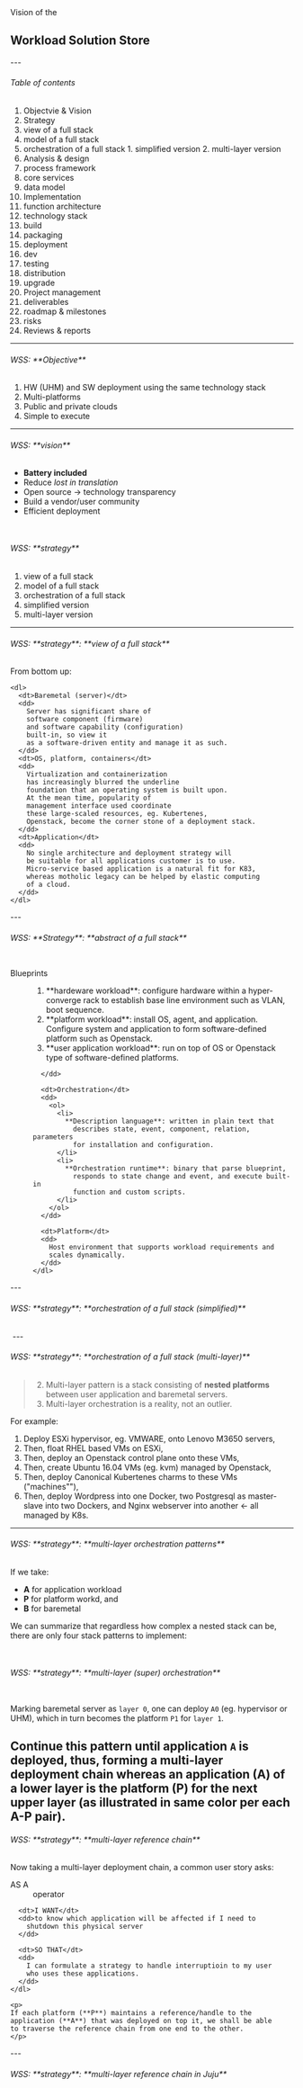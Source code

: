 <!-- Section: project details  -->

<section data-background="https://drscdn.500px.org/photo/138747795/q%3D80_m%3D1500_k%3D1/v2?webp=true&sig=20cc685f194e95851ba5ceb3181ca0395d511c07948dd15d884235eb477dcbc6" class="mywhite">
  <div align="left" class="col s6">
    Vision of the
    <h2 class="mywhite">
      Workload Solution Store
    </h2>
  </div>
</section>
---
<h6 class="menu-title">Table of contents</h6>

1. Objectvie & Vision
3. Strategy
  1. view of a full stack
  2. model of a full stack
  3. orchestration of a full stack
    1. simplified version
    2. multi-layer version
3. Analysis & design
  1. process framework
  2. core services
  3. data model
2. Implementation
  1. function architecture
  2. technology stack
  4. build
  5. packaging
  3. deployment
  6. dev
  7. testing
  8. distribution
  9. upgrade
3. Project management
  1. deliverables
  2. roadmap & milestones
  3. risks
4. Reviews & reports

---
<h6>WSS: **Objective**</h6>

1. HW (UHM) and SW deployment using the same technology stack
2. Multi-platforms
3. Public and private clouds
4. Simple to execute

---
<h6>WSS: **vision**</h6>


* **Battery included <i class="fa fa-battery"></i>**
* Reduce _lost in translation_
* Open source &rarr; technology transparency
* Build a vendor/user community
* Efficient deployment

<img data-src="images/wss%20vision.png"
     class="responsive-img materialboxed"
     style="box-shadow:none;">
---
<h6>WSS: **strategy**</h6>

1. view of a full stack
2. model of a full stack
3. orchestration of a full stack
  1. simplified version
  2. multi-layer version

---
<h6>WSS: **strategy**: **view of a full stack**</h6>
<div class="row">
  <div class="col s7">
    <img data-src="images/wss%20simplified%20function%20stack.png"
         class="responsive-img materialboxed no-shadow">
  </div>
  <div class="col s5">
    From bottom up:
    <br>
    
    <dl>
      <dt>Baremetal (server)</dt>
      <dd>
        Server has significant share of
        software component (firmware)
        and software capability (configuration)
        built-in, so view it
        as a software-driven entity and manage it as such. 
      </dd>
      <dt>OS, platform, containers</dt>
      <dd>
        Virtualization and containerization
        has increasingly blurred the underline
        foundation that an operating system is built upon.
        At the mean time, popularity of
        management interface used coordinate
        these large-scaled resources, eg. Kubertenes,
        Openstack, become the corner stone of a deployment stack.
      </dd>
      <dt>Application</dt>
      <dd>
        No single architecture and deployment strategy will
        be suitable for all applications customer is to use.
        Micro-service based application is a natural fit for K83,
        whereas motholic legacy can be helped by elastic computing
        of a cloud.
      </dd>
    </dl>
  </div>
</div>
---
<h6>WSS: **Strategy**: **abstract of a full stack**</h6>

<div class="row">
  <div align="left"
       class="col s7">
    <img data-src="images/wss%20strategy.png"
         class="no-shadow">
  </div>
  <div class="col s5">
    <dl>
      <dt>Blueprints</dt>
      <dd>
        <ol>
          <li>
            **hardeware workload**: configure hardware within a
              hyper-converge rack to establish base line environment
              such as VLAN, boot sequence.
          </li>
          <li>
            **platform workload**: install OS, agent, and
            application. Configure system and application to form
            software-defined platform such as Openstack.
          </li>
          <li>
            **user application workload**: run on top of OS or Openstack
            type of software-defined platforms.
          </li>
        </ol>
        
      </dd>

      <dt>Orchestration</dt>
      <dd>
        <ol>
          <li>
            **Description language**: written in plain text that
              describes state, event, component, relation, parameters
              for installation and configuration.
          </li>
          <li>
            **Orchestration runtime**: binary that parse blueprint,
              responds to state change and event, and execute built-in
              function and custom scripts.
          </li>
        </ol>
      </dd>

      <dt>Platform</dt>
      <dd>
        Host environment that supports workload requirements and
        scales dynamically.
      </dd>
    </dl>
  </div>
</div>
---
<h6>WSS: **strategy**: **orchestration of a full stack (simplified)**</h6>
    <img data-src="images/wss%20orchestration.png"
         class="no-shadow">
---
<h6>WSS: **strategy**: **orchestration of a full stack (multi-layer)**</h6>

> 2. Multi-layer pattern is a stack consisting of **nested platforms**
>    between user application and baremetal servers.
> 1. Multi-layer orchestration is a reality, not an outlier.

For example:

1. Deploy ESXi hypervisor, eg. VMWARE, onto Lenovo M3650 servers,
2. Then, float RHEL based VMs on ESXi,
3. Then, deploy an Openstack control plane onto these VMs,
4. Then, create Ubuntu 16.04 VMs (eg. kvm) managed by Openstack,
5. Then, deploy Canonical Kubertenes charms to these VMs ("machines""),
6. Then, deploy Wordpress into one Docker, two Postgresql as master-slave
into two Dockers, and Nginx webserver into another &larr; all managed by K8s.

---
<h6>WSS: **strategy**: **multi-layer orchestration patterns**</h6>

If we take:

  - **A** for application workload
  - **P** for platform workd, and
  - **B** for baremetal

We can summarize that regardless how complex a nested stack
can be, there are only four stack patterns to implement:

<img data-src="images/wss%20orchestration%20multi%20layer%20pattern.png"
     class="no-shadow">
---
<h6>WSS: **strategy**: **multi-layer (super) orchestration**</h6>

<img data-src="images/wss%20orchestration%20multi%20layer.png"
     class="no-shadow">


Marking baremetal server as `layer 0`, one can deploy
`A0` (eg. hypervisor or UHM), which in turn
becomes the platform `P1` for `layer 1`.


Continue this pattern until application `A` is deployed, thus,
forming a multi-layer deployment chain whereas
an application (**A**) of a lower layer is the platform (**P**) for the
next upper layer (as illustrated in same color per each **A-P** pair).
---
<h6>WSS: **strategy**: **multi-layer reference chain**</h6>

<div class="row">
  <div class="col l6 m6 s12">
    <img data-src="images/wss%20orchestration%20multi%20layer%20reference.png"
         class="no-shadow">
  </div>
  <div class="col l6 m6 s12">
    Now taking a multi-layer deployment chain, a common
    user story asks:
    <dl>
      <dt>AS A</dt>
      <dd>operator</dd>
      
      <dt>I WANT</dt>
      <dd>to know which application will be affected if I need to
        shutdown this physical server
      </dd>

      <dt>SO THAT</dt>
      <dd>
        I can formulate a strategy to handle interruptioin to my user
        who uses these applications.
      </dd>
    </dl>

    <p>
    If each platform (**P**) maintains a reference/handle to the
    application (**A**) that was deployed on top it, we shall be able
    to traverse the reference chain from one end to the other.
    </p>
  </div>
</div>
---
<h6>WSS: **strategy**: **multi-layer reference chain in Juju**</h6>

<img data-src="images/wss%20orchestration%20multi%20layer%20reference%20in%20juju.png"
     class="no-shadow"
     height="450px">
<br>

If using `juju` as layer orchestrator, its `machine-0` holds a
reference to the applications deployed (and managed) by it. Together
with HW `uuid` as hardware reference (managed by `LXCA`),
one shall be able to identify
which **A** and **P** were deployed on a server.

Note, however, that workload can be shifted by a platform software, eg.
dynamic migration of containers by k8s. Therefore, it is up to the API of such platform to support query of workload reference at runtime.
---
<h6>WSS analysis & design</h6>

1. process framework
2. core services
  1. model designer
  2. solution Store
  3. configuration service
  4. orchestration service
3. data model
---    
<h6>WSS: **analysis & design**: **process framework**</h6>

<img data-src="images/uhm%20five%20phase.png">

<div align="left">
  <i class="fa fa-flag"></i>
  **Four** phases covering our **six** core processes:<br>
  HW catalog &rarr; solution architect &rarr; ordering &rarr; configuring &rarr; deployment &rarr; monitoring and validation
</div>

Note:

* Manifest is a presentation of configurations defined in our data models.
* Configuration instantiates a model &larr; model is really a template/class.
* Instantiated model will be applied in orchestration to bring expectation
into reality.
---
<h6>WSS: **analysis & design**: **services to support the six cores**</h6>

  <img data-src="images/wss%20simplified%20phase.png"
       style="box-shadow:none;">

Note:

1. Lenovo, client, 3rd party can create their own models
2. Configurations service to drive **software-defined** objective
---
<h6>WSS: **analysis & design**: **services (1/3)**</h6>
<div class="row">
  <div class="col l7 m7 s12">
    <img data-src="images/wss%20architecture%20components%201.png"
         style="box-shadow:none;">
  </div>
  <div align="left"
       class="col l5 m5 s12">
    <dl>
      <dt>Model designer</dt>
      is a set of tools and scripts that facilitate conversion existing
      HW and SW artifacts, eg. digital rack, HW catalog, reference architecture,
      to charm-based models.

      <p>
        There is no magic here. This is a human process because it requires
        analysis of **non-structured** data.
        Common process is analyze &rarr; create abstract model &rarr; create charm.
      </p>

      </dd>

      <dt>Solution store</dt>
      is the <a href="https://jujucharms.com/store">Juju charm store</a>
      or a Lenovo version of it. The idea is to be app store
      that are specifict to charm models
      developed by Lenovo and Lenov partners.

      <p>
        User can order either solution (pre-defined group of
        charm models, eg. ThinkAgile) or individual
        available model (HW & SW), and can configure
        their orders using store GUI. The output
        is saved into a **order manifest** format that can be used as BOM.
      </p>
      <dd>
      </dd>
    </dl>
  </div>
</div>
---
<h6>WSS: **analysis & design**: **services (2/3)**</h6>
<div class="row">
  <div class="col l7 m7 s12">
    <img data-src="images/wss%20architecture%20components%202.png"
         style="box-shadow:none;">
    <dl>
      <dt>MFG</dt>
      <dd>
        <ol>
          <li>**Order manifest** is the BOM.</li>
          <li>MFG does picking, assembling and packaging.</li>
          <li>MFG logs BOM fullfillment details into **HW manifest**, eg. serial #. &rarr; order manifest is the abstract, and HW manifest is an instance of that abstract.</li>
        </ol>
      </dd>
    </dl>
  </div>
  <div class="col l5 m5 s12">
    <dl>
      <dt>Configuration serversice</dt>
      <dd>
        <ol>
          <li>
            Configuration options are **pre-defined** by model designer, eg.
            setting IP address for a server, or the number of 2.5" disk bay
            to install.
          </li>
          <li>
            Options are grouped by its **applicable services**, eg. HW configs
            are directly applicable to MFG, whereas SW configs are meant for orchestration service &rarr; different user role shall have access to his set of
            configs ONLY.

            <p>
            For example, server config has the option to pick firmware
            version, but this is not accessible by user role of a
            sales order. It is, however, accessible by service, MFG,
            and orchestrator.
            </p>
          </li>
          <li>
            It generates two artifacts &rarr; orchestrator instructions
            (manifest/bundle) & validation checklist (compliance).
          </li>
        </ol>
      </dd>
    </dl>
  </div>
</div>
---
<h6>WSS: **analysis & design**: **services (3/3)**</h6>
<div class="row">
  <div class="col l9 m9 s12">
    <img data-src="images/wss%20architecture%20components%203.png"
       style="box-shadow:none;">
  </div>
  <div class="col l3 m3 s12">
    <dl>
      <dt>Orchestration service</dt>
      <dd>
        <ol>
          <li>
            Orchestration service is the core of WSS architecture. All
            configurations and models are **made to orchestrate**.
          </li>

          <li>
            Handling single layer orchestration is
            easy; handling multi-layer version is hard.
          </li> 
          <li>Technology for each layer can be different.</li>
        </ol>    
      </dd>
    </dl>
</div>
---
<h6>WSS: **analysis & design**: **services (3/3) cont.**</h6>

<div class="row">
  <div class="col l7 m7 s12">
    <img data-src="images/uhm%20orchestrator.png"
         style="box-shadow:none;">
  </div>
  <div class="col l5 m5 s12">
    <dl>
      <dt>Single layer orchestrator</dt>
      (for example: UHM orchestrator)
      <dd>
        <ol>
          <li>
            **orchestor**(deployment): Juju or its wrapper
            (if using charm as model). 
          </li>
          <li>
            **baremetal manager**: LXCA
          </li>
          <li>
            **monitor**: is responsible to query orchestrator (or its
            execution env) for its runtime status, eg. `$ juju status
            --format json`
          </li>
          <li>
            **validator/compliance**:
            to match a model's execution vs. its design, eg.
            how many M3650 servers are configured with firmware
            version 4.1.0 comparing to the numbers on customer's order?
          </li>
        </ol>    
      </dd>
    </dl>
</div>
---
<section data-background="images/wss%20architecture%20components.png">
  <div align="left"
       style="margin-bottom:50%;">
    <h4 class="myhighlight">
      <i class="fa fa-key"></i>
      WSS design of services overview
    </h4>
  </div>
</section>
---
<h6>WSS: **analysis & design**: **data model**</h6>

<img data-src="images/wss%20data%20model.png"
     class="no-shadow">

---
<h6>WSS Implementation</h6>

  1. function architecture
  2. technology stack
  4. build
  5. packaging
  3. deployment
  6. dev
  7. testing
  8. distribution
  9. upgrade
---
<h6>WSS implementation: A word on TOC</h6>

This TOC represents a framework to view and categorize tasks that are in reality
inter-linked and inter-dependent. But there must be a "starting point".

---
<h6>WSS implementation: **Function architecture**</h6>


Function architecture is to describe capabilities the system will
support (a common drive of it is a MRD, eg. The system
should...).

Functions are grouped by their purpose and use (not
by their implementation). They focus on the **to-do**, but left
blank of inputs and outputs of each action.

Level 1 provides a high level view of the system's capability
which often becomes natural division of sub-systems, components,
and/or services. Level 1-N is a further break-down of each block
into finer elements. These elements can then be prioritized
based on resource and schedule.
---
<h6>WSS implementation: **Function Architecture**: **level 1**</h6>
<div class="row">
  <div class="col s12">
    <img data-src="images/wss%20func%20architect%201.png"
         class="no-shadow">
  </div>
</div>
---
<h6>WSS implementation: **Function Architecture**: **level 2**</h6>
<div class="row">
  <div class="col s12">
    <img data-src="images/wss%20func%20architect%202.png"
         class="no-shadow">
  </div>
</div>
---
<h6>wss implementation: **Technology stack**</h6>


This section describes key technology components, eg.
framework, language, environment, and so on, that will be used
to construct the system so to provide the functions described in ealier
section (Function Architecture).

Choice of core technology dictates decisions in
system deployment, construction of
development sandbox, product packaging and distribution.
</p>
---
<h6>WSS implementation: **technology stack**</h6>
<div class="row">
  <div class="col s9">
    <img data-src="images/wss%20technology%20stack.png"
         class="no-shadow">
  </div>
  <div align="left"
       class="col s3">
    <ol>
      <li>
        **orange** layers are essential for WSS to work; **gray**
          layers are optional.
      </li>
      <li>
        Charm is the workload model syntax (hook, state, relation,
        layer); Juju is the model execution engine (bundle,
        constraint, `to`).
      </li>
      <li>
        Implement integration point to support execution of
        Ansible playbooks. Playbooks can be used **independently**
        from charm.
      </li>
    </ol>
  </div>
</div>
---
<h6>wss implementation: **Build**</h6>

Two ways to build charm:

1. using `charm build` to build a single
  charm and use its `dist` code as is
2. using `builder lib`
    to build in batch mode and replace dist contents post build.
---
<h6>WSS implementation: **build**: **a single charm**</h6>

1. Use `charm build`
1. code: [hpcgitlab.labs.lenovo.com/WSS/wss.git][1]
2. `git clone --recursive` &larr; to fetch submodules
  1. `layer-basic`
  2. `layer-ansible`
3. install `charm-tools` from repo
3. setup environment variables:
  1. `LAYER_PATH`: absolute path to charm code
  2. `INTERFACE_PATH`: absolute path to charm interface code
  3. `JUJU_REPOSITORY`: absolute path to charm `dist` folder
4. chang to a charm folder and run `charm build`
  1. default build uses **Python 3.0** packages (`--series xenial`)
  2. for Python 2.7, use `--series trusty`
5. built dist  are in  in `$JUJU_RESPOSITORY/[series]/[charm name]`


[1]: http://hpcgitlab.labs.lenovo.com/WSS/wss.git
---
<h6>WSS implementation: **build**: **`builder` lib**</h6>

<pre class="brush:plain">
usage: build.py [-h] [--series SERIES] [--keep KEEP] [--no-wheelhouse]
                [--no-playbooks] path/to/charms
</pre>

1. `builder lib` is developed as a wrapper over `charm build`
2. it can build multiple charms in **batch** mode
3. it can take post-build actions on `/dist` by:
  1. overriding `charms.helper` &larr; for Python 2.7 compatibility
  2. overriding `layer-basic` files  &larr; for Python 2.7 compatibility
  3. removing `/dist/.../wheelhouse` to minimize charm dist file size (about 100M less) &larr; when using an image which has dependencies pre-installed
  4. for separately managed/developed files, eg. playbooks, adding them
     to each charm's dist
---
<h6>wss implementation: **Packaging**</h6>

There are three types of packaging:

1. **of a single charm**: contains a single charm for distribution
  1. default `charm build` output

2. **of batch charms**: contains multiple charms
  1. `build.py` creates `.tar.gz`

3. **of a charm execution env**: 

  1. `qcow2` VM image usable by KVM
  2. `vdi` VM image used by Virtualbox
  2. Docker container

---
<h6>wss implementation: **packaging**: **A single charm**</h6>

Example of a `charm build` result:

<pre class="brush:plain">
(dev) fengxia@ubuntu:~/workspace/wss/dist/trusty/solution$ ls -lh
total 72K
-rw-rw-r-- 1 fengxia fengxia  18K Nov 26 10:00 ansible.cfg
drwxrwxr-x 2 fengxia fengxia 4.0K Nov 26 09:58 bin
-rw-rw-r-- 1 fengxia fengxia  939 Nov 26 09:58 config.yaml
drwxrwxr-x 3 fengxia fengxia 4.0K Nov 26 10:00 hooks
-rw-rw-r-- 1 fengxia fengxia 7.1K Nov 26 09:57 icon.svg
-rw-rw-r-- 1 fengxia fengxia  383 Nov 26 09:58 layer.yaml
drwxrwxr-x 3 fengxia fengxia 4.0K Nov 26 09:58 lib
-rw-rw-r-- 1 fengxia fengxia  239 Nov 26 09:58 metadata.yaml
drwxrwxr-x 6 fengxia fengxia 4.0K Nov 26 09:58 playbooks
drwxrwxr-x 2 fengxia fengxia 4.0K Nov 26 10:00 reactive
-rw-rw-r-- 1 fengxia fengxia 5.7K Nov 26 09:57 README.md
drwxrwxr-x 2 fengxia fengxia 4.0K Nov 26 10:00 wheelhouse
</pre>
---
<h6>wss implementation: **packaging**: **batch charms**</h6>

1. create a batch charm dist
2. naming convention: `%Y-%m-%d-%H-%M-%S-[random 10-char string].tar.gz`
2. using `builder.py --keep N` to save the last `N` builds
4. `builder.py` saves tar balls in `dist/archives`

Exmaple:

<pre class="brush:plain">
(dev) fengxia@ubuntu:~/workspace/wss/dist/archives$ ls -lh
total 62M
-rw-rw-r-- 1 fengxia fengxia 62M Nov 26 10:00 2017-11-26-10-00-29-eyd1c9jba5.tar.gz
</pre>
---
<h6>wss implementation: **packaging**: ** charm execution env as KVM**</h6>

Export KVM image:

1. Bootstrap KVM using [cloud-image][2] and [cloud-init][3] ([example `user-data`][4])
2. `virsh list --all` to view VM names
2. `virsh dumpxml [vm name] > myimage.xml`
3. save `myimage.xml` and the corresponding `.img` disk image files

[2]: https://cloud-images.ubuntu.com/xenial/
[3]: http://cloudinit.readthedocs.io/en/latest/
[4]: http://hpcgitlab.labs.lenovo.com/WSS/wss/blob/uhm/vm/my-user-data

Example `myimage.xml` showing the location of disk files:
<pre class="brush:xml">
    <disk type='file' device='disk'>
      <driver name="qemu" type="qcow2"/>
-->   <source file="/home/fengxia/workspace/tmp/mydev.snap"/> 
      <target dev='vda' bus='virtio'/>
      <alias name='virtio-disk0'/>
      <address type='pci' domain='0x0000' bus='0x00' slot='0x07' function='0x0'/>
    </disk>
</pre>
---
<h6>wss implementation: **packaging**: **charm execution env as Virtualbox**</h6>

1. Bootstrap a VM using Vagrant ([example `vagrantfile`][5])
2. `vboxmanage list vms` to view VM names
3. `vboxmanage export [vm name] -o [export name].ova`

Example: 
<pre class="brush:plain">
$ vboxmanage export [vm name] -o [export name].ova                                                                  
0%...10%...20%...30%...40%...50%...60%...70%...80%...90%...100%
</pre>

[5]: http://hpcgitlab.labs.lenovo.com/WSS/wss/blob/uhm/vm/Vagrantfile
[6]: https://www.virtualbox.org/manual/ch01.html#ovf

Reference: [1][6]

---
<h6>wss Implementation: **Packaging**: **charm execution env as Docker container**</h6>
TBD
---
<h6>wss implementation: **Packaging**: **VM conversions**</h6>
1. `raw` &rarr; `qcow2`:
  <pre class="brush:plain">
  $ qemu-img convert -f raw -O qcow2 image.img image.qcow2
  </pre>
2. `vmdk` &rarr; `img`:
  <pre class="brush:plain">
  $ qemu-img convert -f vmdk -O raw image.vmdk image.img
  </pre>
3. `vmdk` &rarr; `qcow2`:
  <pre class="brush:plain">
  $ qemu-img convert -f vmdk -O qcow2 image.vmdk image.qcow2
  </pre>
4. `vdi` &rarr; `raw`:
  <pre class="brush:plain">
  $ VBoxManage clonehd ~/VirtualBox\ VMs/image.vdi image.img --format raw
  </pre>

Reference: [1][7]

[7]: https://docs.openstack.org/image-guide/convert-images.html
---
<h6>wss implementation: **Deployment**</h6>

This section illustrates setup and connection of
components such as execution environment, network location, and
software version. There can be at least three flavors of a
deployment: **dev**, **production**, and **testing**.

`Testing` is kept separate because it is often in midway between
a full-blown production setup and a deverloper's sandbox. This
is especially true for a deployment that calls for hardware and
networking whose availability is limited, and for integration that
relies on external third-party resources.
---
<h6>WSS implementation: **deployment**:  **in a single VM**</h6>
<div class="row">
  <div class="col s8">
    <img data-src="images/wss%20technology%20stack%20devbox.png"
         class="no-shadow">
  </div>
  <div align="left"
       class="col s4">
    <ol>
      <li>
        Suitable for dev sandbox.
      </li>
      <li>Host environment
        is based on <a href="https://cloud-images.ubuntu.com/xenial/current/xenial-server-cloudimg-amd64-disk1.img">Ubuntu 16.04 AMD64 cloud image</a>.
      </li>
      <li>
        At least two LXC containers are required &mdash; one as Juju
        controller (aka. machine 0 via `juju bootstrap localhost
        [controller name]`), and one for charm execution.
      </li>
      <li>
        Helper libs are optional &rarr; charms and bundle can be used
        as-is without presence of a helper.
      </li>
      <li>
        Charms can be pre-built package ready for use instead from
        being built from source.
      </li>
    </ol>
  </div>
</div>
---
<h6>WSS implementation : **deployment**: **in containers**</h6>
<img data-src="images/wss%20technology%20stack%20prod.png"
     class="no-shadow">
---
<h6>wss implementation: **Dev**</h6>

Your imagination is more imporant than rules...

---
<h6>wss implementation: **Dev**: **logistics**</h6>

1. Main: [http://hpcgitlab.labs.lenovo.com/WSS/wss/tree/master][8]
2. Use [git submodule][16] to track external repo
2. Create a `branch` for your work
3. Create a `merge request` (pull request) to merge your changes back to
   `master`
4. Issues are logged [here][9]
5. Use Python 2.7 [virtualenv][17] for your Python code &rarr; `$ pip install -r requirements.txt` ([requirements.txt][10])
  1. format **must** be in [pep8 style][14] (use [autopep8][15])
  2. **4 whitespaces** as tab
6. Use Juju 2.1+ for local testing (see next page for sandbox)
7. Good luck

[8]: http://hpcgitlab.labs.lenovo.com/WSS/wss/tree/master
[9]: http://hpcgitlab.labs.lenovo.com/WSS/wss/issues
[10]: http://hpcgitlab.labs.lenovo.com/WSS/wss/blob/master/requirements.txt
[14]: https://www.python.org/dev/peps/pep-0008/
[15]: https://pypi.python.org/pypi/autopep8
[16]: https://git-scm.com/docs/git-submodule
[17]: https://virtualenv.pypa.io/en/stable/

---
<h6>wss implementation: **Dev**: **sandbox**</h6>

Use one of these standard Virtualbox or KVM as your sandbox:

1. Use [Vagrantfile][11] for Virtualbox: `$ vagrant up`
2. Use [my-user-data][12] for KVM: `$ python startmykvm.py mydev.xml` ([wiki][13])

[11]: http://hpcgitlab.labs.lenovo.com/WSS/wss/blob/uhm/vm/Vagrantfile
[12]: http://hpcgitlab.labs.lenovo.com/WSS/wss/blob/uhm/vm/my-user-data
[13]: http://cowork.us.lenovo.com/teams/openstack/SitePages/KVM%20using%20cloud-init%20and%20backing%20file.aspx

---
<h6>wss implementation: **testing**</h6>

Two levels of tests:

1. test of individual component
2. test as integration of > 1 components
---
<h6>wss implementation: **testing**: **single charm**</h6>

1. python unit test: TBD

---
<h6>wss implementation: **testing**: **CI/CD**</h6>
<div class="row">
  <div class="col l7 m7 s12">
    <img data-src="images/wss%20ci.png"
         class="no-shadow">
  </div>
  <div class="col l5 m5 s12">
    <ol>
      <li>
        source: <a href="http://hpcgitlab.labs.lenovo.com/WSS/buildbot">
        http://hpcgitlab.labs.lenovo.com/WSS/buildbot</a>
      </li>
      <li>
        <a href="https://buildbot.net/">Buildbot</a> instance:
        <a href="http://10.240.42.52:8010">http://10.240.42.52:8010</a>
      </li>
      <li>
        One master can drive multiple slaves/workers (one per
        sub/related project).
      </li>
      <li>
        Status is emailed to distribution list &
        IRC `#lenovo-lctc` (user nick `lctc-buildbot`)
      </li>
    </ol>

    <p>
      Adding a new project to CI takes a few steps
      (<a href="http://hpcgitlab.labs.lenovo.com/WSS/buildbot/blob/master/README.md">README.md</a>):
      <ol>
        <li>Create slave `configuration .py`.</li>
        <li>Add it to `build-master/master.cfg`.</li>
        <li>Restart build master: `$ buildbot restart build-master`.</li>
        <li>
          Login to buildbot admin web UI to confirm that slave has been
          added successfully.
        </li>
        <li>Force a build to test.</li>
      </ol>
    </p>

    <blockquote>
      Any manual step that you are finding yourself
      doing more than **enough times**, CI it!
    </blockquote>
  </div>
</div>
---
<h6>wss implementation: **testing**: **Builtbot example**</h6>

<img data-src="images/wss%20buildbot%20ci%20example.png"
     class="no-shadow">
---
<h6>wss implementation: **Distribution**</h6>
TBD
---
<h6>wss implementation: **Upgrade**</h6>
TBD

